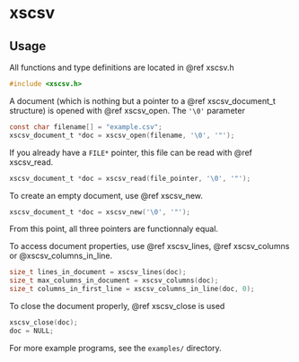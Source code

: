 # xscsv

## Usage

All functions and type definitions are located in @ref xscsv.h

```c
#include <xscsv.h>
```

A document (which is nothing but a pointer to a @ref xscsv_document_t structure)
is opened with @ref xscsv_open. The `'\0'` parameter 

```c
const char filename[] = "example.csv";
xscsv_document_t *doc = xscsv_open(filename, '\0', '"');
```

If you already have a `FILE*` pointer, this file can be read with
@ref xscsv_read.

```c
xscsv_document_t *doc = xscsv_read(file_pointer, '\0', '"');
```

To create an empty document, use @ref xscsv_new.

```c
xscsv_document_t *doc = xscsv_new('\0', '"');
```

From this point, all three pointers are functionnaly equal.

To access document properties, use @ref xscsv_lines,
@ref xscsv_columns or @xscsv_columns_in_line.

```c
size_t lines_in_document = xscsv_lines(doc);
size_t max_columns_in_document = xscsv_columns(doc);
size_t columns_in_first_line = xscsv_columns_in_line(doc, 0);
```

To close the document properly, @ref xscsv_close is used

```c
xscsv_close(doc);
doc = NULL;
```

For more example programs, see the `examples/` directory.
